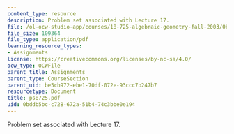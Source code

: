```yaml
---
content_type: resource
description: Problem set associated with Lecture 17.
file: /ol-ocw-studio-app/courses/18-725-algebraic-geometry-fall-2003/0bddb5bcc728672a51b474c3bbe0e194_ps8725.pdf
file_size: 109364
file_type: application/pdf
learning_resource_types:
- Assignments
license: https://creativecommons.org/licenses/by-nc-sa/4.0/
ocw_type: OCWFile
parent_title: Assignments
parent_type: CourseSection
parent_uid: be5cb972-ebe1-70df-072e-93ccc7b247b7
resourcetype: Document
title: ps8725.pdf
uid: 0bddb5bc-c728-672a-51b4-74c3bbe0e194
---
```

Problem set associated with Lecture 17.